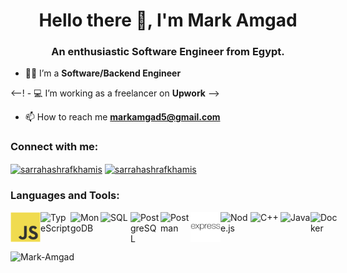 <h1 align="center">Hello there 👋, I'm Mark Amgad</h1>
<h3 align="center">An enthusiastic Software Engineer from Egypt.</h3>

- 👨‍💻 I’m a **Software/Backend Engineer**

<--! - 💻 I’m working as a freelancer on **Upwork** -->

- 📫 How to reach me **markamgad5@gmail.com**


<h3 align="left">Connect with me:</h3>
<p align="left">
<a href="https://www.linkedin.com/in/mark-amgad-697aaa176/" target="blank"><img align="center" src="https://raw.githubusercontent.com/rahuldkjain/github-profile-readme-generator/master/src/images/icons/Social/linked-in-alt.svg" alt="sarrahashrafkhamis" height="30" width="40" /></a>
<a href="https://leetcode.com/Mark_Amgad/" target="blank"><img align="center" src="https://raw.githubusercontent.com/rahuldkjain/github-profile-readme-generator/master/src/images/icons/Social/leet-code.svg" alt="sarrahashrafkhamis" height="30" width="40" /></a>
</p>

<h3 align="left">Languages and Tools:</h3>
<p align="left">
<div style="display: flex; align-items: center;">
    <img src="https://raw.githubusercontent.com/devicons/devicon/master/icons/javascript/javascript-original.svg" alt="JavaScript" title="JavaScript" width="48" height="48" />
    <img src="https://img.icons8.com/color/48/000000/typescript.png" alt="TypeScript" title="TypeScript" width="48" height="48" />
    <img src="https://img.icons8.com/color/48/000000/mongodb.png" alt="MongoDB" title="MongoDB" width="48" height="48" />
    <img src="https://img.icons8.com/color/48/000000/sql.png" alt="SQL" title="SQL" width="48" height="48" />
    <img src="https://img.icons8.com/color/48/000000/postgreesql.png" alt="PostgreSQL" title="PostgreSQL" width="48" height="48" />
    <img src="https://www.vectorlogo.zone/logos/getpostman/getpostman-icon.svg" alt="Postman" title="Postman" width="48" height="48" />
    <img src="https://raw.githubusercontent.com/devicons/devicon/master/icons/express/express-original-wordmark.svg" alt="Express" title="Express" width="48" height="48" />
    <img src="https://img.icons8.com/color/48/000000/nodejs.png" alt="Node.js" title="Node.js" width="48" height="48" />
    <img src="https://img.icons8.com/color/48/000000/c-plus-plus-logo.png" alt="C++" title="C++" width="48" height="48" />
    <img src="https://img.icons8.com/color/48/000000/java-coffee-cup-logo.png" alt="Java" title="Java" width="48" height="48" />
    <img src="https://img.icons8.com/color/48/000000/docker.png" alt="Docker" title="Docker" width="48" height="48" />
</div>
</p>

<p><img align="center" src="https://github-readme-stats.vercel.app/api/top-langs?username=Mark-Amgad&show_icons=true&locale=en&layout=compact" alt="Mark-Amgad" /></p>

<!--
**Mark-Amgad/Mark-Amgad** is a ✨ _special_ ✨ repository because its `README.md` (this file) appears on your GitHub profile.

Here are some ideas to get you started:

- 🔭 I’m currently working on ...
- 🌱 I’m currently learning ...
- 👯 I’m looking to collaborate on ...
- 🤔 I’m looking for help with ...
- 💬 Ask me about ...
- 📫 How to reach me: ...
- 😄 Pronouns: ...
- ⚡ Fun fact: ...
-->
